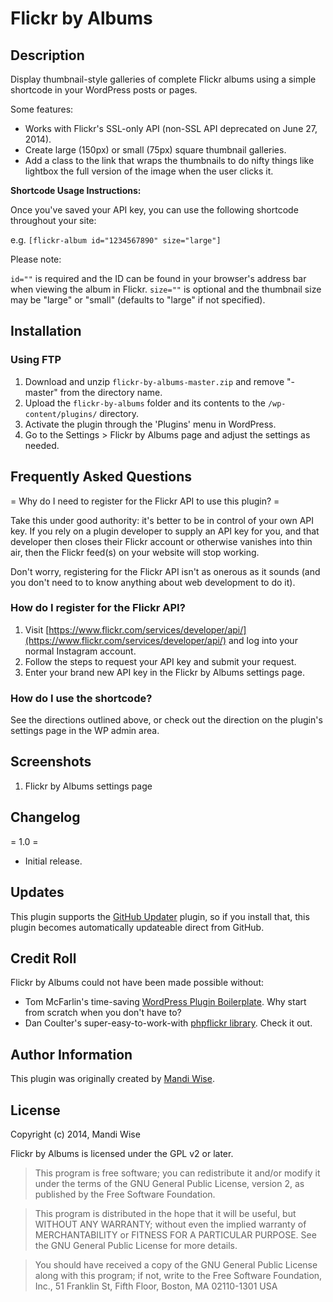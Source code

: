 # Flickr by Albums

## Description

Display thumbnail-style galleries of complete Flickr albums using a simple shortcode in your WordPress posts or pages.

Some features:

- Works with Flickr's SSL-only API (non-SSL API deprecated on June 27, 2014).
- Create large (150px) or small (75px) square thumbnail galleries.
- Add a class to the link that wraps the thumbnails to do nifty things like lightbox the full version of the image when the user clicks it.

**Shortcode Usage Instructions:**

Once you've saved your API key, you can use the following shortcode throughout your site:

e.g. `[flickr-album id="1234567890" size="large"]`

Please note:

`id=""` is required and the ID can be found in your browser's address bar when viewing the album in Flickr.
`size=""` is optional and the thumbnail size may be "large" or "small" (defaults to "large" if not specified).

## Installation

### Using FTP

1. Download and unzip `flickr-by-albums-master.zip` and remove "-master" from the directory name.
2. Upload the `flickr-by-albums` folder and its contents to the `/wp-content/plugins/` directory.
3. Activate the plugin through the 'Plugins' menu in WordPress.
4. Go to the Settings > Flickr by Albums page and adjust the settings as needed.

## Frequently Asked Questions

= Why do I need to register for the Flickr API to use this plugin? =

Take this under good authority: it's better to be in control of your own API key. If you rely on a plugin developer to supply an API key for you, and that developer then closes their Flickr account or otherwise vanishes into thin air, then the Flickr feed(s) on your website will stop working.

Don't worry, registering for the Flickr API isn't as onerous as it sounds (and you don't need to to know anything about web development to do it).

### How do I register for the Flickr API?

1. Visit [https://www.flickr.com/services/developer/api/](https://www.flickr.com/services/developer/api/) and log into your normal Instagram account.
2. Follow the steps to request your API key and submit your request.
3. Enter your brand new API key in the Flickr by Albums settings page.

### How do I use the shortcode?

See the directions outlined above, or check out the direction on the plugin's settings page in the WP admin area.

## Screenshots

1. Flickr by Albums settings page

## Changelog

= 1.0 =
* Initial release.

## Updates

This plugin supports the [GitHub Updater](https://github.com/afragen/github-updater) plugin, so if you install that, this plugin becomes automatically updateable direct from GitHub.

## Credit Roll

Flickr by Albums could not have been made possible without:

* Tom McFarlin's time-saving [WordPress Plugin Boilerplate](https://github.com/tommcfarlin/WordPress-Plugin-Boilerplate). Why start from scratch when you don't have to?
* Dan Coulter's super-easy-to-work-with [phpflickr library](https://github.com/dan-coulter/phpflickr). Check it out.

## Author Information

This plugin was originally created by [Mandi Wise](http://mandiwise.com/).

## License

Copyright (c) 2014, Mandi Wise

Flickr by Albums is licensed under the GPL v2 or later.

> This program is free software; you can redistribute it and/or modify it under the terms of the GNU General Public License, version 2, as published by the Free Software Foundation.

> This program is distributed in the hope that it will be useful, but WITHOUT ANY WARRANTY; without even the implied warranty of MERCHANTABILITY or FITNESS FOR A PARTICULAR PURPOSE.  See the GNU General Public License for more details.

> You should have received a copy of the GNU General Public License along with this program; if not, write to the Free Software Foundation, Inc., 51 Franklin St, Fifth Floor, Boston, MA  02110-1301  USA
